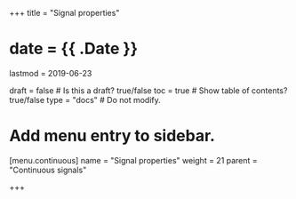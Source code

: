 +++
title = "Signal properties"

# date = {{ .Date }}
lastmod = 2019-06-23

draft = false  # Is this a draft? true/false
toc = true  # Show table of contents? true/false
type = "docs"  # Do not modify.

# Add menu entry to sidebar.
[menu.continuous]
  name = "Signal properties"
  weight = 21
  parent = "Continuous signals"

+++
